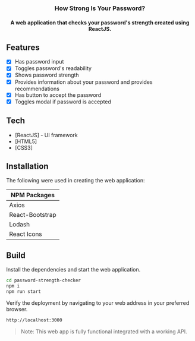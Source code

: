 <h3 align="center">How Strong Is Your Password?</h3>
<h4 align="center">A web application that checks your password's strength created using ReactJS.</h4>

</hr>

## Features
- [x] Has password input
- [x] Toggles password's readability
- [x] Shows password strength
- [x] Provides information about your password and provides recommendations
- [x] Has button to accept the password
- [x] Toggles modal if password is accepted

## Tech

- [ReactJS] - UI framework
- [HTML5]
- [CSS3] 

 
## Installation
The following were used in creating the web application:

| NPM Packages | 
| ------ | 
| Axios | 
| React-Bootstrap |
| Lodash |
| React Icons |


## Build
Install the dependencies and start the web application.

```sh
cd password-strength-checker
npm i
npm run start
```

Verify the deployment by navigating to your web address in
your preferred browser.

```sh
http://localhost:3000
```
> Note: 
> This web app is fully functional integrated with a working API. 



